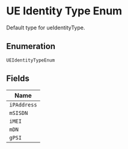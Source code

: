 
# UE Identity Type Enum

Default type for ueIdentityType.

## Enumeration

`UEIdentityTypeEnum`

## Fields

| Name |
|  --- |
| `iPAddress` |
| `mSISDN` |
| `iMEI` |
| `mDN` |
| `gPSI` |

